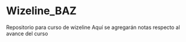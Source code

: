 # Wizeline_BAZ
Repositorio para curso de wizeline
Aquí se agregarán notas respecto al avance del curso
